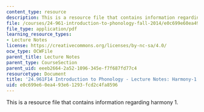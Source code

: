 ```yaml
---
content_type: resource
description: This is a resource file that contains information regarding harmony 1.
file: /courses/24-961-introduction-to-phonology-fall-2014/e0c699e60ea493e61293fcd2c4fa8596_MIT24_961F14_Lecture17.pdf
file_type: application/pdf
learning_resource_types:
- Lecture Notes
license: https://creativecommons.org/licenses/by-nc-sa/4.0/
ocw_type: OCWFile
parent_title: Lecture Notes
parent_type: CourseSection
parent_uid: eeeb2664-2a52-1096-345e-f7f687fd77c4
resourcetype: Document
title: '24.961F14 Introduction to Phonology - Lecture Notes: Harmony-1'
uid: e0c699e6-0ea4-93e6-1293-fcd2c4fa8596
---
```

This is a resource file that contains information regarding harmony 1.